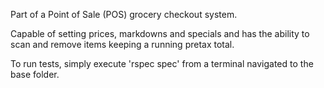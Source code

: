 Part of a Point of Sale (POS) grocery checkout system.

Capable of setting prices, markdowns and specials and has the ability to scan and remove items keeping a running pretax total.

To run tests, simply execute 'rspec spec' from a terminal navigated to the base folder.
